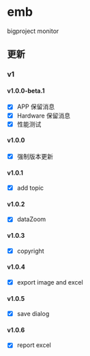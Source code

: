 
# emb
bigproject monitor

## 更新
### v1

#### v1.0.0-beta.1
- [x] APP 保留消息
- [x] Hardware 保留消息
- [x] 性能测试

#### v1.0.0
- [x] 强制版本更新

#### v1.0.1
- [x] add topic

#### v1.0.2
- [x] dataZoom

#### v1.0.3
- [x] copyright

#### v1.0.4
- [x] export image and excel

#### v1.0.5
- [x] save dialog

#### v1.0.6
- [x] report excel
